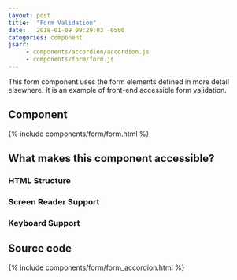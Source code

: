```yaml
---
layout: post
title:  "Form Validation"
date:   2018-01-09 09:29:03 -0500
categories: component
jsarr:
     - components/accordion/accordion.js
     - components/form/form.js
---
```


This form component uses the form elements defined in more detail elsewhere. It is an example of front-end accessible form validation.

## Component
{% include components/form/form.html %}

## What makes this component accessible?
### HTML Structure 
 

### Screen Reader Support 


### Keyboard Support 


## Source code
{% include components/form/form_accordion.html %}



